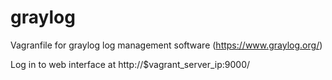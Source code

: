 # graylog

Vagranfile for graylog log management software (https://www.graylog.org/)

Log in to web interface at http://$vagrant_server_ip:9000/
